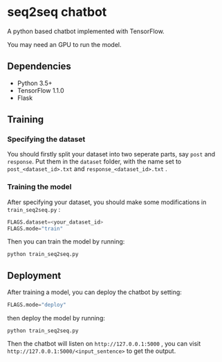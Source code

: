 # seq2seq chatbot
A python based chatbot implemented with TensorFlow. 

You may need an GPU to run the model.

## Dependencies

- Python 3.5+
- TensorFlow 1.1.0
- Flask



## Training

### Specifying the dataset

You should firstly split your dataset into two seperate parts, say `post` and `response`. Put them in the `dataset` folder, with the name set to `post_<dataset_id>.txt` and `response_<dataset_id>.txt` .

### Training the model

After specifying your dataset, you should make some modifications in `train_seq2seq.py` :

```python
FLAGS.dataset=<your_dataset_id>
FLAGS.mode="train"
```

Then you can train the model by running:

```shell
python train_seq2seq.py
```



## Deployment

After training a model, you can deploy the chatbot by setting:

```python
FLAGS.mode="deploy"
```

then deploy the model by running:

```
python train_seq2seq.py
```

Then the chatbot will listen on `http://127.0.0.1:5000` , you can visit `http://127.0.0.1:5000/<input_sentence>` to get the output.

